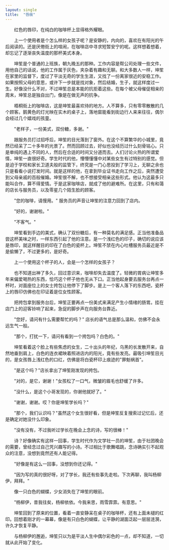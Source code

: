 ```yaml
---
layout: single
title:  "唇痕"
---
```

​&emsp;&emsp;红色的唇印，在纯白的咖啡杯上显得格外耀眼。

​&emsp;&emsp;上一个使用者是个怎么样的女孩子呢？是安静的，内向的，喜欢在有阳光的午后阅读的。还是厌倦街上的喧闹，在咖啡店中寻求短暂安宁的呢。这样想着想着，却忘记了逐渐丧失温度的那杯美式本身。

​&emsp;&emsp;坤笙是个普通的上班族，朝九晚五的那种。工作内容是帮公司处理一些文件，用他自己的话说，他的工作属于灰色，夹杂着有趣和无聊。和大多数人一样，坤笙在家里的监督下，度过了平淡无奇的学生生涯，又找了一份离家很近的安稳工作。如果按照父母的意思，或许下一步就是找对象，然后结婚，生子，就这样度过一生。好像没什么不对，不过坤笙总是本能的抗拒着这些。在每个被父母催促相亲的周末，坤笙总是独自出门，像是在做无声的抗争。

​&emsp;&emsp;梧桐街上的咖啡店，这是坤笙最喜欢待的地方。人不算多，只有零零散散的几个顾客。鹅黄色的灯光映在实木的桌子上，落地窗能看到街边行人来来往往，偶尔会经过几个嬉戏的孩童。

​&emsp;&emsp;"老样子，一份美式，双份糖，多谢。"

​&emsp;&emsp;跟服务员打过招呼后，坤笙的目光落到了窗外。在这个不算繁华的小城里，竟然已经呆了二十多年的光景了。然而回顾过去，好似也没经历过什么刻骨铭心。只是单纯的遇上不同的人，然后在合适的时间又分道而去。人们讨论火热的所谓爱情，坤笙一直很好奇。学生时代的他，懵懵懂懂中对某些女生有过特别的感觉。但是迫于学校和家长卫道夫般的监管下，终究是一门心思投到了学习上，无聊之余也只是看看小说打发时间。就是这样的他，在拿到毕业证书走向工作之后，突然遭受到父母亲戚的百般催婚。坤笙很不解，也不想接受相亲这些形式。他认为这最多只能叫合作，算不得爱情。于是这家咖啡店，就成了他的避难所。在这里，只有和蔼的店长与服务员，以及零星几个陌生脸的顾客。

​&emsp;&emsp;"您的咖啡，请慢用。" 服务员的声音让坤笙的注意力回到了店内。

​&emsp;&emsp;"好的，谢谢啦。" 

​&emsp;&emsp;"不客气。"      

​&emsp;&emsp;坤笙看到手边的美式，确认了双份糖后，有一种莫名的满足感。正当他准备品尝这杯美味之时，一样东西引起了他的注意。是一个浅红色的印子，确切的说应该是唇印，就这样醒目的印在了白色的瓷杯上。坤笙不禁在内心吐槽服务员最近是不是偷懒了，不过更多的，是好奇。

​&emsp;&emsp;上一个使用这个杯子的人，会是一个怎样的女孩子？

​&emsp;&emsp;也不知道出神了多久，回过意识来，咖啡却失去温度了。轻微的胃病让坤笙多年来偏爱喝热的东西，恰巧这个杯子他也无从下口。正当他起身要去服务台再点一杯时，对面座位上的女士挎包让他停下了脚步。是上一个客人落下的东西吧，瓷杯上的唇印仿佛也在印证着是位女性顾客。

​&emsp;&emsp;把挎包拿到服务台后，坤笙正要再点一份美式来满足产生小情绪的肠胃。挂在店门上的迎客铃响了起来，急促的脚步声在向服务台靠近。

​&emsp;&emsp;"您好，请问有什么需要帮忙的吗？"  店长的语气总是那么温和，仿佛不会永远生气一般。

​&emsp;&emsp;"那个，打扰一下，请问有看到一个挎包吗？白色的。"  

​&emsp;&emsp;坤笙看着这个脸上有些焦虑的女生，二十出头的年纪，乌黑的长发散开来，自然地垂到肩上，白色的连衣裙映着照进店内的阳光，竟有些发亮。最吸引坤笙目光的，是女孩唇上浅红色的口红，仿佛是将白瓷杯印上痕迹的"罪魁祸首"。

​&emsp;&emsp;"是这个吗？"店长拿出了坤笙刚发现的挎包。

​&emsp;&emsp;"对的，是它，谢谢！"女孩松了一口气，微皱的眉毛也舒缓了许多。

​&emsp;&emsp;"没什么，是这个小哥发现的，你谢他就好了。"

​&emsp;&emsp;"谢谢，谢谢。哎？你是坤笙学长吗？"

​&emsp;&emsp;"那个，我们认识吗？"虽然这个女生很好看，但是坤笙反复搜索过记忆后，还是确定对她没什么印象。

​&emsp;&emsp;"没有没有，不过我听过学长在晚会上念的诗，写的很棒！"

​&emsp;&emsp;诗？好像确实有这样一回事，学生时代作为文学社一员的坤笙，由于社团晚会的需要，曾经念过自己凭兴趣写的小诗。不过相比于歌舞唱跳，念诗确实引不起观众的注意，没想到竟然还有人能记得。

​&emsp;&emsp;"好像是有这么一回事，没想到你还记得。"

​&emsp;&emsp;"因为写的真的很好呀，对了学长，我还有些事先走啦。下次再聊，我叫杨柳伊，拜拜。"

​&emsp;&emsp;像一只白色的蝴蝶，少女消失在了坤笙的眼前。

​&emsp;&emsp;"杨柳伊，昔我往矣，杨柳依依。今我来思，雨雪霏霏。有意思。"

​&emsp;&emsp;坤笙回到了原来的位置，看着一直安静呆在桌子的咖啡杯，还有上面未褪的红印。回想着刚才的一幕幕，像是有只白色的蝴蝶，让平静的湖面泛起一层层涟漪，许久才恢复平静。

​&emsp;&emsp;与杨柳伊的邂逅，坤笙只以为是平淡人生中偶尔彩色的一点，却不知道，一切就从此开始了变化。

